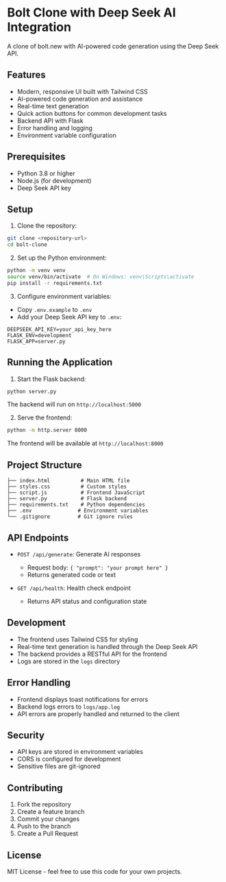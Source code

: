 # Bolt Clone with Deep Seek AI Integration

A clone of bolt.new with AI-powered code generation using the Deep Seek API.

## Features

- Modern, responsive UI built with Tailwind CSS
- AI-powered code generation and assistance
- Real-time text generation
- Quick action buttons for common development tasks
- Backend API with Flask
- Error handling and logging
- Environment variable configuration

## Prerequisites

- Python 3.8 or higher
- Node.js (for development)
- Deep Seek API key

## Setup

1. Clone the repository:
```bash
git clone <repository-url>
cd bolt-clone
```

2. Set up the Python environment:
```bash
python -m venv venv
source venv/bin/activate  # On Windows: venv\Scripts\activate
pip install -r requirements.txt
```

3. Configure environment variables:
- Copy `.env.example` to `.env`
- Add your Deep Seek API key to `.env`:
```
DEEPSEEK_API_KEY=your_api_key_here
FLASK_ENV=development
FLASK_APP=server.py
```

## Running the Application

1. Start the Flask backend:
```bash
python server.py
```
The backend will run on `http://localhost:5000`

2. Serve the frontend:
```bash
python -m http.server 8000
```
The frontend will be available at `http://localhost:8000`

## Project Structure

```
├── index.html          # Main HTML file
├── styles.css          # Custom styles
├── script.js           # Frontend JavaScript
├── server.py           # Flask backend
├── requirements.txt    # Python dependencies
├── .env               # Environment variables
└── .gitignore         # Git ignore rules
```

## API Endpoints

- `POST /api/generate`: Generate AI responses
  - Request body: `{ "prompt": "your prompt here" }`
  - Returns generated code or text

- `GET /api/health`: Health check endpoint
  - Returns API status and configuration state

## Development

- The frontend uses Tailwind CSS for styling
- Real-time text generation is handled through the Deep Seek API
- The backend provides a RESTful API for the frontend
- Logs are stored in the `logs` directory

## Error Handling

- Frontend displays toast notifications for errors
- Backend logs errors to `logs/app.log`
- API errors are properly handled and returned to the client

## Security

- API keys are stored in environment variables
- CORS is configured for development
- Sensitive files are git-ignored

## Contributing

1. Fork the repository
2. Create a feature branch
3. Commit your changes
4. Push to the branch
5. Create a Pull Request

## License

MIT License - feel free to use this code for your own projects.